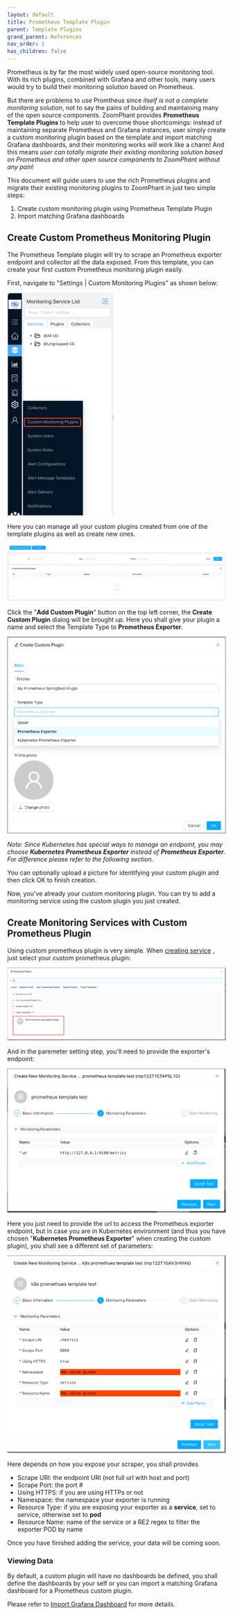 ```yaml
---
layout: default
title: Prometheus Template Plugin
parent: Template Plugins
grand_parent: References
nav_order: 1
has_children: false
---
```


Prometheus is by far the most widely used open-source monitoring tool. With its rich plugins, combined with Grafana and other tools, many users would try to build their monitoring solution based on Prometheus.

But there are problems to use Promtheus since *itself is not a complete monitoring solution*, not to say the pains of building and maintaining many of the open source components. ZoomPhant provides **Prometheus Template Plugins** to help user to overcome those shortcomings: instead of maintaining separate Prometheus and Grafana instances, user simply create a custom monitoring plugin based on the template and import matching Grafana dashboards, and their monitoring works will work like a charm! And this means *user can totally migrate their existing monitoring solution based on Prometheus and other open source components to ZoomPhant without any pain*!

This document will guide users to use the rich Prometheus plugins and  migrate their existing monitoring plugins to ZoomPhant in just two simple steps:

1. Create custom monitoring plugin using  Prometheus Template Plugin
2. Import matching Grafana dashboards

## Create Custom Prometheus Monitoring Plugin

The Prometheus Template plugin will try to scrape an Prometheus exporter endpoint and collector all the data exposed. From this template, you can create your first custom Prometheus monitoring plugin easily.

First, navigate to "Settings | Custom Monitoring Plugins" as shown below:

<img src="./image-20240401192527511.png" alt="image-20240401192527511" style="zoom:50%;" />



Here you can manage all your custom plugins created from one of the template plugins as well as create new ones.

![image-20240410095526217](./image-20240410095526217.png)



Click the "**Add Custom Plugin**" button on the top left corner, the **Create Custom Plugin** dialog will be brought up. Here you shall give your plugin a name and select the Template Type to **Prometheus Exporter**.

![image-20240410100010272](./image-20240410100010272.png)



*Note: Since Kubernetes has special ways to manage an endpoint, you may choose **Kubernetes Prometheus Exporter** instead of **Prometheus Exporter**. For difference please refer to the following section.*

You can optionally upload a picture for identifying your custom plugin and then click OK to finish creation.

Now, you've already your custom monitoring plugin. You can try to add a monitoring service using the custom plugin you just created.

## Create Monitoring Services with Custom Prometheus Plugin

Using custom prometheus plugin is very simple. When  [creating service](../../01_service/) , just select your custom prometheus plugin:

![image-20240410100122358](./image-20240410100122358.png)

And in the paremeter setting step, you'll need to provide the exporter's endpoint:

![image-20240410100437438](./image-20240410100437438.png)

Here you just need to provide the url to access the Prometheus exporter endpoint, but in case you are in Kubernetes environment (and thus you have chosen "**Kubernetes Prometheus Exporter**" when creating the custom plugin), you shall see a different set of parameters:

![image-20240410100702799](./image-20240410100702799.png)

Here depends on how you expose your scraper, you shall provides

* Scrape URI: the endpoint URI (not full url with host and port)
* Scrape Port: the port #
* Using HTTPS: if you are using HTTPs or not
* Namespace: the namespace your exporter is running
* Resource Type: if you are exposing your exporter as a **service**, set to service, otherwise set to **pod**
* Resource Name: name of the service or a RE2 regex to filter the exporter POD by name

Once you have finished adding the service, your data will be coming soon.

### Viewing Data

By default, a custom plugin will have no dashboards be defined, you shall define the dashboards by your self or you can import a matching Grafana dashboard for a Prometheus custom plugin.

Please refer to [Import Grafana Dashboard](../grafana/)  for more details.
